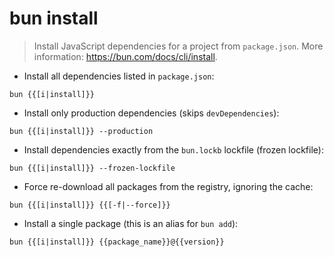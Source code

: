 # bun install

> Install JavaScript dependencies for a project from `package.json`.
> More information: <https://bun.com/docs/cli/install>.

- Install all dependencies listed in `package.json`:

`bun {{[i|install]}}`

- Install only production dependencies (skips `devDependencies`):

`bun {{[i|install]}} --production`

- Install dependencies exactly from the `bun.lockb` lockfile (frozen lockfile):

`bun {{[i|install]}} --frozen-lockfile`

- Force re-download all packages from the registry, ignoring the cache:

`bun {{[i|install]}} {{[-f|--force]}}`

- Install a single package (this is an alias for `bun add`):

`bun {{[i|install]}} {{package_name}}@{{version}}`
